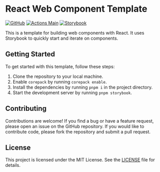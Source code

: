 # React Web Component Template

[![GitHub](https://img.shields.io/github/license/fullstackhero/dotnet-webapi-boilerplate?color=2da44e)](https://github.com/fullstackhero/dotnet-webapi-boilerplate/blob/master/LICENSE)
[![Actions Main](../../actions/workflows/main.yml/badge.svg)](../../actions/workflows/main.yml)
[![Storybook](https://raw.githubusercontent.com/storybooks/brand/master/badge/badge-storybook.svg)](https://pettor.github.io/template-web-component-react/)

This is a template for building web components with React. It uses Storybook to quickly start and iterate on components.

## Getting Started

To get started with this template, follow these steps:

1. Clone the repository to your local machine.
1. Enable `corepack` by running `corepack enable`.
1. Install the dependencies by running `pnpm i` in the project directory.
1. Start the development server by running `pnpm storybook`.

## Contributing

Contributions are welcome! If you find a bug or have a feature request, please open an issue on the GitHub repository. If you would like to contribute code, please fork the repository and submit a pull request.

## License

This project is licensed under the MIT License. See the [LICENSE](LICENSE) file for details.
